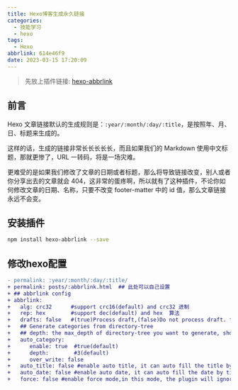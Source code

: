 ```yaml
---
title: Hexo博客生成永久链接
categories:
  - 技能学习
  - hexo
tags:
  - Hexo
abbrlink: 614e46f9
date: 2023-03-15 17:20:09
---
```


> 先放上插件链接: [hexo-abbrlink](https://github.com/Rozbo/hexo-abbrlink)

## 前言
Hexo 文章链接默认的生成规则是：`:year/:month/:day/:title`，是按照年、月、日、标题来生成的。

这样的话，生成的链接非常长长长长长，而且如果我们的 Markdown 使用中文标题，那就更惨了，URL 一转码，将是一场灾难。

更难受的是如果我们修改了文章的日期或者标题，那么将导致链接改变，别人或者你分享出去的文章就会 404，这非常的蛋疼啊，所以就有了这种插件，不论你如何修改文章的日期、名称，只要不改变 footer-matter 中的 id 值，那么文章链接永远不会变。

## 安装插件
```bash
npm install hexo-abbrlink --save
```
## 修改hexo配置
```diff _config.yml
- permalink: :year/:month/:day/:title/
+ permalink: posts/:abbrlink.html  ## 此处可以自己设置
+ ## abbrlink config
+ abbrlink:
+   alg: crc32      #support crc16(default) and crc32 进制
+   rep: hex        #support dec(default) and hex  算法
+   drafts: false   #(true)Process draft,(false)Do not process draft. false(default) 
+   ## Generate categories from directory-tree
+   ## depth: the max_depth of directory-tree you want to generate, should > 0
+   auto_category:
+      enable: true  #true(default)
+      depth:        #3(default)
+      over_write: false 
+   auto_title: false #enable auto title, it can auto fill the title by path
+   auto_date: false #enable auto date, it can auto fill the date by time today
+   force: false #enable force mode,in this mode, the plugin will ignore the cache, and calc the abbrlink for every post even it already had abbrlink.
```
